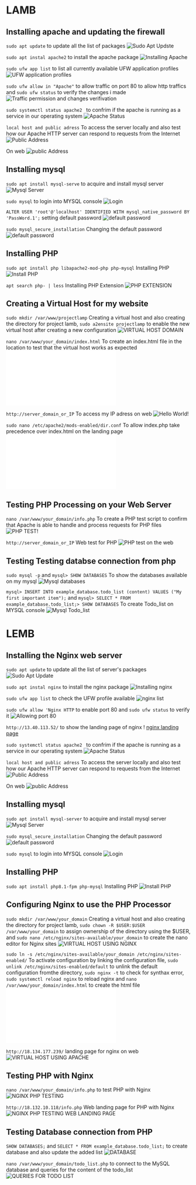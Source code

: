 # LAMB 

## Installing apache and updating the firewall

`sudo apt update` to update all the list of packages ![Sudo Apt Updste](./images/sudoapp.PNG)

`sudo apt instal apache2` to install the apache package ![Installing Apache](./images/install_apache2.1.PNG)

`sudo ufw app list` to list all currently available UFW application profiles ![UFW application profiles](./images/ufw_app_list.PNG)

`sudo ufw allow in "Apache"` to allow traffic on port 80 to allow http traffics and `sudo ufw status` to verify the changes i made ![Traffic permission and changes verifivation](./images/Traffic_permission_and_changes%20_verfication.PNG)

`sudo systemctl status apache2 ` to confrim if the apache is running as a service in our operating system ![Apache Status](./images/Apache-status.PNG)

`local host and public adress` To access the server locally and also test how our Apache HTTP server can respond to requests from the Internet ![Public Address](./images/curl-on-terminal.PNG)

On web ![public Address](./images/curl-on-web.PNG)

## Installing mysql

`sudo apt install mysql-serve` to acquire and install mysql server ![Mysql Server](./images/installing-msql.PNG) 

`sudo mysql` to login into MYSQL console ![Login](./images/logging%20in%20mysql.PNG)

`ALTER USER 'root'@'localhost' IDENTIFIED WITH mysql_native_password BY 'PassWord.1';` setting default password ![default password](./images/change%20msql%20password.PNG)

`sudo mysql_secure_installation` Changing the default password ![default password](./images/change-password.PNG)


## Installing PHP

`sudo apt install php libapache2-mod-php php-mysql` Installing PHP ![Install PHP](./images/installing%20php.PNG)

`apt search php- | less` Installing PHP Extension ![PHP EXTENSION](./images/PHP%20EXTENSION.PNG)


## Creating a Virtual Host for my website

`sudo mkdir /var/www/projectlamp` Creating a virtual host and also creating the directory for project lamb, `sudo a2ensite projectlamp` to enable the new virtual host after creating a new configuration ![VIRTUAL HOST DOMAIN](./images/VIIRTUAL%20HOST%20DOMAIN.PNG)



`nano /var/www/your_domain/index.html` To create an index.html file in the location to test that the virtual host works as expected ![INDDEX.HTML](./images/index.html)


`http://server_domain_or_IP` To access my IP adress on web ![Hello World!](./images/HELLO%20WORLD.PNG)


`sudo nano /etc/apache2/mods-enabled/dir.conf` To allow index.php take precedence over index.html on the landing page ![Hello World!](./images/CHANGING%20THE%20BEHAVIOR%20OF%20INDEX.HTML)


## Testing PHP Processing on your Web Server

`nano /var/www/your_domain/info.php` To create a PHP test script to confirm that Apache is able to handle and process requests for PHP files ![PHP TEST!](./images/PHP%20TEST.PNG)


`http://server_domain_or_IP` Web test for PHP ![PHP test on the web](./images/PHP%20WEB.PNG)


## Testing Testing databse connection from php


`sudo mysql -p` and `mysql> SHOW DATABASES` To show the databases available on my mysql ![Mysql databases](./images/mysql%20database.PNG)


`mysql> INSERT INTO example_database.todo_list (content) VALUES ("My first important item");` and `mysql> SELECT * FROM example_database.todo_list;> SHOW DATABASES` To create Todo_list on MYSQL console ![Mysql Todo_list](./images/mysql%20todolist.PNG)




# LEMB

## Installing the Nginx web server

`sudo apt update` to update all the list of server's packages ![Sudo Apt Update](./images/SUDO_APP.PNG)

`sudo apt instal nginx` to install the nginx package ![Installing nginx](./images/install%20nginx.PNG)

`sudo ufw app list` to check the UFW profile available ![nginx list](./images/nginx%20list.PNG)

`sudo ufw allow 'Nginx HTTP` to enable port 80 and `sudo ufw status` to verify it ![Allowing port 80](./images/nginx%20allowing%20port%2080.PNG)


 `http://13.40.113.52/` to show the landing page of nginx ! [nginx landing page](./images/nginx%20landing%20page.PNG)

`sudo systemctl status apache2 ` to confrim if the apache is running as a service in our operating system ![Apache Status](./images/Apache-status.PNG)

`local host and public adress` To access the server locally and also test how our Apache HTTP server can respond to requests from the Internet ![Public Address](./images/curl-on-terminal.PNG)

On web ![public Address](./images/curl-on-web.PNG)

## Installing mysql

`sudo apt install mysql-server` to acquire and install mysql server ![Mysql Server](./images/installing%20mysql%20l.PNG) 

`sudo mysql_secure_installation` Changing the default password ![default password](./images/mysql%20default%20password.PNG)

`sudo mysql` to login into MYSQL console ![Login](./images/logging%20in%20mysql.PNG)





## Installing PHP

`sudo apt install php8.1-fpm php-mysql` Installing PHP ![Install PHP](./images/php%20installation%20for%20nginx.PNG)


## Configuring Nginx to use the PHP Processor

`sudo mkdir /var/www/your_domain` Creating a virtual host and also creating the directory for project lamb, `sudo chown -R $USER:$USER /var/www/your_domain` to assign ownership of the directory using the $USER, and `sudo nano /etc/nginx/sites-available/your_domain` to create the nano editor for Nginx sites ![VIRTUAL HOST USING NGINX](./images/nginx%20virtual%20host.PNG)


`sudo ln -s /etc/nginx/sites-available/your_domain /etc/nginx/sites-enabled/` To activate configuration by linking the configuration file, `sudo unlink /etc/nginx/sites-enabled/default` to unlink the default configuration fromthe directory, `sudo nginx -t` to check for synthax error, `sudo systemctl reload nginx` to reload nginx and  `nano /var/www/your_domain/index.html` to create the html file ![index.html](./images/nginx%20index.html)

`http://18.134.177.239/` landing page for nginx on web ![VIRTUAL HOST USING APACHE](./images/NGINX%20WEB%20LANDING%20PAGE.PNG)


## Testing PHP with Nginx

`nano /var/www/your_domain/info.php` to test PHP with Nginx ![NGINX PHP TESTING](./images/testing%20php%20with%20nginx%20result.PNG) 


`http://18.132.10.118/info.php` Web landing page for PHP with Nginx ![NGINX PHP TESTING WEB LANDING PAGE](./images/testing%20php%20with%20nginx%20WEB%20result.PNG)


## Testing Database connection from PHP

`SHOW DATABASES;` and `SELECT * FROM example_database.todo_list;`  to create database and also update the added list ![DATABASE](./images/mysql%20show%20databse%20and%20update%20database.PNG)


`nano /var/www/your_domain/todo_list.php` to connect to the MySQL database and queries for the content of the todo_list ![QUERIES FOR TODO LIST](./images/PHP%20LAST%20LAST.PNG) 

